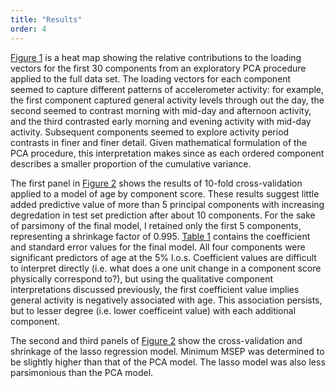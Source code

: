 ```yaml
---
title: "Results"
order: 4
---
```


[Figure 1](#figure-1) is a heat map showing the relative contributions to the loading vectors for the first 30 components from an exploratory PCA procedure applied to the full data set. The loading vectors for each component seemed to capture different patterns of accelerometer activity: for example, the first component captured general activity levels through out the day, the second seemed to contrast morning with mid-day and afternoon activity, and the third contrasted early morning and evening activity with mid-day activity. Subsequent components seemed to explore activity period contrasts in finer and finer detail. Given mathematical formulation of the PCA procedure, this interpretation makes since as each ordered component describes a smaller proportion of the cumulative variance.

The first panel in [Figure 2](#figure-2) shows the results of 10-fold cross-validation applied to a model of age by component score. These results suggest little added predictive value of more than 5 principal components with increasing degredation in test set prediction after about 10 components. For the sake of parsimony of the final model, I retained only the first 5 components, representing a shrinkage factor of 0.995. [Table 1](#table-1) contains the coefficient and standard error values for the final model. All four components were significant predictors of age at the 5% l.o.s. Coefficient values are difficult to interpret directly (i.e. what does a one unit change in a component score physically correspond to?), but using the qualitative component interpretations discussed previously, the first coefficient value implies general activity is negatively associated with age. This association persists, but to lesser degree (i.e. lower coefficeint value) with each additional component.

The second and third panels of [Figure 2](#figure-2) show the cross-validation and shrinkage of the lasso regression model. Minimum MSEP was determined to be slightly higher than that of the PCA model. The lasso model was also less parsimonious than the PCA model.
